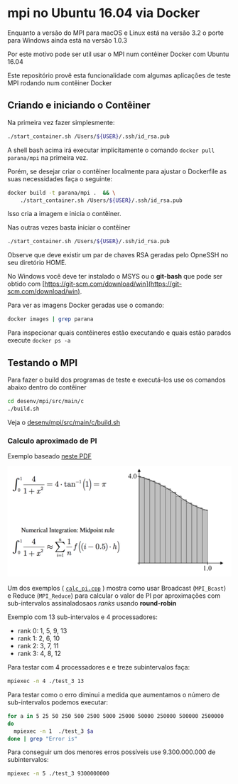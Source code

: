 # mpi no Ubuntu 16.04 via Docker

Enquanto a versão do MPI para macOS e Linux está na versão 3.2 
o porte para Windows ainda está na versão 1.0.3

Por este motivo pode ser util usar o MPI num contêiner Docker com Ubuntu 16.04

Este repositório provê esta funcionalidade com algumas aplicações
de teste MPI rodando num contêiner Docker 

## Criando e iniciando o Contêiner

Na primeira vez fazer simplesmente:

```bash
./start_container.sh /Users/${USER}/.ssh/id_rsa.pub
```

A shell bash acima irá executar implicitamente o comando `docker pull parana/mpi` na primeira vez.

Porém, se desejar criar o contêiner localmente para ajustar o Dockerfile 
as suas necessidades faça o seguinte:

```bash
docker build -t parana/mpi .  && \
    ./start_container.sh /Users/${USER}/.ssh/id_rsa.pub
```

Isso cria a imagem e inicia o contêiner.

Nas outras vezes basta iniciar o contêiner

```bash
./start_container.sh /Users/${USER}/.ssh/id_rsa.pub
```

Observe que deve existir um par de chaves RSA geradas pelo OpneSSH no seu diretório HOME.

No Windows você deve ter instalado o MSYS ou o **git-bash** que pode ser obtido
com [https://git-scm.com/download/win](https://git-scm.com/download/win).

Para ver as imagens Docker geradas use o comando:

```bash
docker images | grep parana
```

Para inspecionar quais contêineres estão executando e quais estão parados execute `docker ps -a`
## Testando o MPI

Para fazer o build dos programas de teste e executá-los use os comandos abaixo dentro do contêiner

```bash
cd desenv/mpi/src/main/c
./build.sh
```

Veja o [desenv/mpi/src/main/c/build.sh](desenv/mpi/src/main/c/build.sh)

### Calculo aproximado de PI

Exemplo baseado [neste PDF](http://sbel.wisc.edu/Courses/ME964/2013/Lectures/lecture1030.pdf)

![approximating-PI](docs/approximating-PI.png)

Um dos exemplos ( [`calc_pi.cpp`](desenv/mpi/src/main/c/calc_pi.cpp) ) mostra como usar Broadcast (`MPI_Bcast`) e Reduce (`MPI_Reduce`) 
para calcular o valor de PI por aproximações com sub-intervalos assinaladosaos *ranks* 
usando **round-robin**

Exemplo com 13 sub-intervalos e 4 processadores: 

* rank 0: 1, 5, 9, 13
* rank 1: 2, 6, 10
* rank 2: 3, 7, 11
* rank 3: 4, 8, 12

Para testar com 4 processadores e e treze subintervalos faça:

```bash
mpiexec -n 4 ./test_3 13
```

Para testar como o erro diminui a medida que aumentamos o número de 
sub-intervalos podemos executar:

```bash
for a in 5 25 50 250 500 2500 5000 25000 50000 250000 500000 2500000
do 
  mpiexec -n 1  ./test_3 $a 
done | grep "Error is"
```

Para conseguir um dos menores erros possíveis use 9.300.000.000 de subintervalos:

```bash
mpiexec -n 5 ./test_3 9300000000
```

